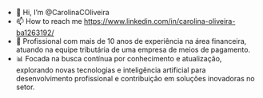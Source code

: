 - 👋 Hi, I’m @CarolinaCOliveira
- 📫 How to reach me  https://www.linkedin.com/in/carolina-oliveira-ba1263192/
- 💼 Profissional com mais de 10 anos de experiência na área financeira, atuando na equipe tributária de uma empresa de meios de pagamento.
- 📊 Focada na busca contínua por conhecimento e atualização, explorando novas tecnologias e inteligência artificial para desenvolvimento profissional e contribuição em soluções inovadoras no setor.
<!---
CarolinaCOliveira/CarolinaCOliveira is a ✨ special ✨ repository because its `README.md` (this file) appears on your GitHub profile.
You can click the Preview link to take a look at your changes.
--->
